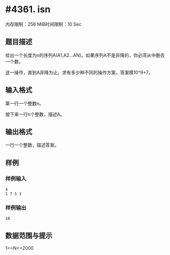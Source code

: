 # #4361. isn

内存限制：256 MiB时间限制：10 Sec

## 题目描述

给出一个长度为n的序列A(A1,A2...AN)。如果序列A不是非降的，你必须从中删去一个数，

这一操作，直到A非降为止。求有多少种不同的操作方案，答案模10^9+7。

## 输入格式

第一行一个整数n。

接下来一行n个整数，描述A。

## 输出格式

一行一个整数，描述答案。

## 样例

### 样例输入

    
    4
    1 7 5 3
    

### 样例输出

    
    18
    

## 数据范围与提示

1<=N<=2000
